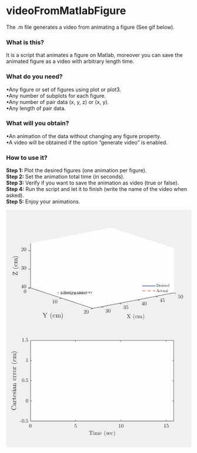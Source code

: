 # videoFromMatlabFigure
The .m file generates a video from animating a figure (See gif below).
### **What is this?**
It is a script that animates a figure on Matlab, moreover you can save the animated figure as a video with arbitrary length time.
### **What do you need?**
•Any figure or set of figures using plot or plot3.\
•Any number of subplots for each figure.\
•Any number of pair data (x, y, z) or (x, y).\
•Any length of pair data.
### **What will you obtain?**
•An animation of the data without changing any figure property.\
•A video will be obtained if the option “generate video” is enabled.
### **How to use it?**
**Step 1:** Plot the desired figures (one animation per figure).\
**Step 2:** Set the animation total time (in seconds).\
**Step 3:** Verify if you want to save the animation as video (true or false).\
**Step 4:** Run the script and let it to finish (write the name of the video when asked).\
**Step 5:** Enjoy your animations.

![grab-landing-page](https://github.com/BedollaDavid/videoFromMatlabFigure/blob/main/GIT_cartesianTracking_VU39jv.gif)
